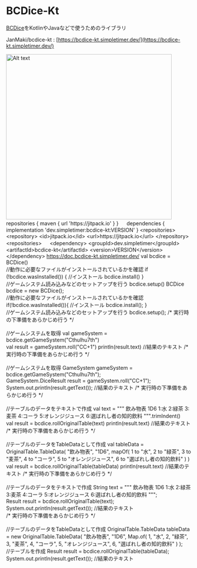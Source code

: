 # BCDice-Kt

[BCDice]( https://github.com/bcdice/BCDice )をKotlinやJavaなどで使うためのライブラリ

JanMaki/bcdice-kt
: [https://bcdice-kt.simpletimer.dev/](https://bcdice-kt.simpletimer.dev/)


<procedure title="Gradle・Maven">
<a href="https://jitpack.io/#dev.simpletimer/bcdice-kt">
    <img src="https://jitpack.io/v/dev.simpletimer/bcdice-kt.svg" alt="Alt text" width="450"/>
</a>
<tabs group="repos">

<tab title="Gradle" group-key="gradle">
<code-block lang="gradle">
repositories {
    maven { url 'https://jitpack.io' }
}
　
dependencies {
    implementation 'dev.simpletimer:bcdice-kt:VERSION'
}
</code-block>
</tab>

<tab title="Maven" group-key="maven">
<code-block lang="xml">
&lt;repositories&gt;
    &lt;repository&gt;
        &lt;id>jitpack.io&lt;/id&gt;
        &lt;url>https://jitpack.io&lt;/url&gt;
    &lt;/repository&gt;
&lt;repositories&gt;
　
&lt;dependency&gt;
    &lt;groupId>dev.simpletimer&lt;/groupId&gt;
    &lt;artifactId>bcdice-kt&lt;/artifactId&gt;
    &lt;version>VERSION&lt;/version&gt;
&lt;/dependency&gt;
</code-block>
</tab>

</tabs>
</procedure>

<procedure title="Document">
<deflist>
    <def title="KDoc">
        <a href="https://doc.bcdice-kt.simpletimer.dev/">https://doc.bcdice-kt.simpletimer.dev/</a>
    </def>
</deflist>
</procedure>

<procedure title="Examples">

<procedure title="実行時の下準備">
<tabs group="example">
<tab title="Kotlin" group-key="Kotlin">
<code-block lang="kotlin">
val bcdice = BCDice()
<br/>
//動作に必要なファイルがインストールされているかを確認
if (!bcdice.wasInstalled()) {
    //インストール
    bcdice.install()
}
<br/>
//ゲームシステム読み込みなどのセットアップを行う
bcdice.setup()
</code-block>
</tab>
<tab title="Java" group-key="java">
<code-block lang="java">
BCDice bcdice = new BCDice();
<br/>
//動作に必要なファイルがインストールされているかを確認
if(!bcdice.wasInstalled()){
    //インストール
    bcdice.install();
}
<br/>
//ゲームシステム読み込みなどのセットアップを行う
bcdice.setup();
</code-block>
</tab>
</tabs>
</procedure>

<procedure title="ダイスロール">
<tabs group="example">
<tab title="Kotlin" group-key="Kotlin">
<code-block lang="kotlin">
/*
実行時の下準備をあらかじめ行う
 */
<br/>
<br/>
//ゲームシステムを取得
val gameSystem = bcdice.getGameSystem("Cthulhu7th")
<br/>
val result = gameSystem.roll("CC+1")
println(result.text) //結果のテキスト
</code-block>
</tab>
<tab title="Java" group-key="java">
<code-block lang="java">
/*
実行時の下準備をあらかじめ行う
 */
<br/>
<br/>
//ゲームシステムを取得
GameSystem gameSystem = bcdice.getGameSystem("Cthulhu7th");
<br/>
GameSystem.DiceResult result = gameSystem.roll("CC+1");
System.out.println(result.getText()); //結果のテキスト
</code-block>
</tab>
</tabs>
</procedure>

<procedure title="オリジナル表">
<tabs group="example">
<tab title="Kotlin" group-key="Kotlin">
<code-block lang="kotlin">
/*
実行時の下準備をあらかじめ行う
 */
<br/>
<br/>
//テーブルのデータをテキストで作成
val text = """
    飲み物表
    1D6
    1:水
    2:緑茶
    3:麦茶
    4:コーラ
    5:オレンジジュース
    6:選ばれし者の知的飲料
""".trimIndent()
<br/>
val result = bcdice.rollOriginalTable(text)
println(result.text) //結果のテキスト
</code-block>
<br/>
<code-block lang="kotlin">
/*
実行時の下準備をあらかじめ行う
 */
<br/>
<br/>
//テーブルのデータをTableDataとして作成
val tableData = OriginalTable.TableData(
    "飲み物表",
    "1D6",
    mapOf(
        1 to "水",
        2 to "緑茶",
        3 to "麦茶",
        4 to "コーラ",
        5 to "オレンジジュース",
        6 to "選ばれし者の知的飲料"
    )
)
<br/>
val result = bcdice.rollOriginalTable(tableData)
println(result.text) //結果のテキスト
</code-block>
</tab>
<tab title="Java" group-key="java">
<code-block lang="java">
/*
実行時の下準備をあらかじめ行う
 */
<br/>
<br/>
//テーブルのデータをテキストで作成
String text = """
    飲み物表
    1D6
    1:水
    2:緑茶
    3:麦茶
    4:コーラ
    5:オレンジジュース
    6:選ばれし者の知的飲料
""";
<br/>
Result result = bcdice.rollOriginalTable(text);
System.out.println(result.getText()); //結果のテキスト
</code-block>
<br/>
<code-block lang="java">
/*
実行時の下準備をあらかじめ行う
 */
<br/>
<br/>
//テーブルのデータをTableDataとして作成
OriginalTable.TableData tableData = new OriginalTable.TableData(
    "飲み物表",
    "1D6",
    Map.of(
        1, "水",
        2, "緑茶",
        3, "麦茶",
        4, "コーラ",
        5, "オレンジジュース",
        6, "選ばれし者の知的飲料"
    )
);
<br/>
//テーブルを作成
Result result = bcdice.rollOriginalTable(tableData);
System.out.println(result.getText()); //結果のテキスト
</code-block>
</tab>
</tabs>
</procedure>
</procedure>